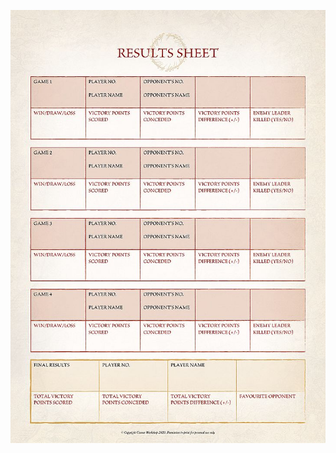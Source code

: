 [![](../media/matched_play_guide/results_sheet_thumbnail.jpg)](../media/matched_play_guide/results_sheet.jpg)